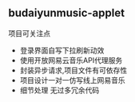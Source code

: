 ## budaiyunmusic-applet

项目可关注点
 - 登录界面自写下拉刷新动效
 - 使用开放网易云音乐API代理服务
 - 封装异步请求,项目文件有可依存性
 - 项目设计一对一仿写线上网易音乐
 - 细节处理 无过多冗余代码